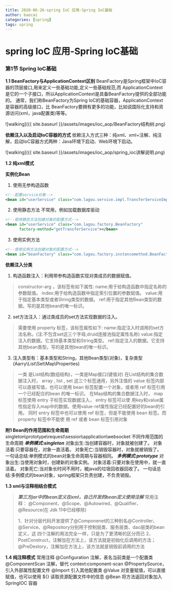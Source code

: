 ```yaml
---
title: 2020-06-26-spring IoC 应用-Spring IoC基础
author: baocai
categories: [spring]
tags: spring
---
```



# spring IoC 应用-Spring IoC基础


### 第1节 Spring IoC基础

 **1.1 BeanFactory与ApplicationContext区别**
 BeanFactory是Spring框架中IoC容器的顶层接口,用来定义一些基础功能,定义一些基础规范,而 ApplicationContext是它的一个子接口，所以ApplicationContext是具备BeanFactory提供的全部功能的。
通常，我们称BeanFactory为Spring IoC的基础容器，ApplicationContext是容器的高级接口，比 BeanFactory要拥有更多的功能，比如说国际化支持和资源访问(xml，java配置类)等等。

![walking]({{ site.baseurl }}/assets/images/ioc_aop/BeanFactory结构树.png)

**依赖注入以及启动IoC容器的方式**
依赖注入方式三种：纯xml、xml+注解、纯注解，启动IoC容器方式两种：Java环境下启动、Web环境下启动。

![walking]({{ site.baseurl }}/assets/images/ioc_aop/spring_ioc讲解说明.png)

**1.2 纯xml模式**

**实例化Bean**

 1. 使用无参构造函数
     
``` xml
<!--配置service对象-->
<bean id="userService" class="com.lagou.service.impl.TransferServiceImpl"> </bean>
```
 2. 使用静态方法
    不常用，例如加载数据库驱动
	 
``` xml
<!--使用静态方法创建对象的配置方式-->
<bean id="userService" class="com.lagou.factory.BeanFactory"
      factory-method="getTransferService"></bean>
```
 3. 使用实例方法
``` xml
<!--使用实例方法创建对象的配置方式-->
<bean id="beanFactory" class="com.lagou.factory.instancemethod.BeanFactory"></bean> <bean id="transferService" factory-bean="beanFactory" factory- method="getTransferService"></bean>
```
**依赖注入分类**
 1. 构造函数注入：利用带参构造函数实现对类成员的数据赋值。
> constructor-arg ，该标签有如下属性: name:用于给构造函数中指定名称的参数赋值。 index:用于给构造函数中指定索引位置的参数赋值。 value:用于指定基本类型或者String类型的数据。 ref:用于指定其他Bean类型的数据。写的是其他bean的唯一标识。

 2. set方法注入：通过类成员的set方法实现数据的注入。
    

> 需要使用 property 标签，该标签属性如下: name:指定注入时调用的set方法名称。(注:不包含set这三个字母,druid连接池指定属性名称) value:指定注入的数据。它支持基本类型和String类型。 ref:指定注入的数据。它支持其他bean类型。写的是其他bean的唯一标识。

 3. 注入类型有：基本类型和String，其他Bean类型(对象)，复杂类型(Aarry\List\Set\Map\Properties)

> 一类 是List结构(数组结构)，一类是Map接口(键值对) 
> 在List结构的集合数据注入时， array , list , set 这三个标签通用，另外注值的 value 标签内部 可以直接写值，也可以使用 bean 标签配置一个对象，或者用 ref 标签引用一个已经配合的bean 的唯一标识。
在Map结构的集合数据注入时， map 标签使用 entry 子标签实现数据注入， entry 标签可以使 用key和value属性指定存入map中的数据。使用value-ref属性指定已经配置好的bean的引用。 同时 entry 标签中也可以使用 ref 标签，但是不能使用 bean 标签。而 property 标签中不能使 用 ref 或者 bean 标签引用对象

 **附1 Bean的作用范围和生命周期**
 singleton\prototype\request\session\application\websocket
 不同作用范围的生命周期
***单例模式:singleton***
对象出生:当创建容器时，对象就被创建了。 
对象活着:只要容器在，对象一直活着。
对象死亡:当销毁容器时，对象就被销毁了。 
一句话总结:单例模式的bean对象生命周期与容器相同。 
***多例模式:prototype***
对象出生:当使用对象时，创建新的对象实例。 
对象活着:只要对象在使用中，就一直活着。 
对象死亡:当对象⻓时间不用时，被java的垃圾回收器回收了。 
一句话总结:多例模式的bean对象，spring框架只负责创建，不负责销毁。

**1.3 xml与注释相结合模式**

> ***第三方jar中的bean定义在xml，自己开发的bean定义使用注解***
常用注释：
@Component、@Scope、@Autowired、@Qualifier、@Resource(在 Jdk 11中已经移除)
> 
> 1、针对分层代码开发提供了@Componenet的三种别名@Controller、 @Service、@Repository分别用于控制层类、服务层类、dao层类的bean定义，这 四个注解的用法完全一样，只是为了更清晰的区分而已
> 2、PostConstruct，注解加在方法上，该方法就是初始化后调用的方法；@PreDestory，注解加在方法上，该方法就是销毁前调用的方法

**1.4 纯注释模式**
常用注释
@Configuration 注解，表名当前类是一个配置类
@ComponentScan 注解，替代 context:component-scan
@PropertySource，引入外部属性配置文件
@Import 引入其他配置类
@Value 对变量赋值，可以直接赋值，也可以使用 ${} 读取资源配置文件中的信息 @Bean 将方法返回对象加入 SpringIOC 容器